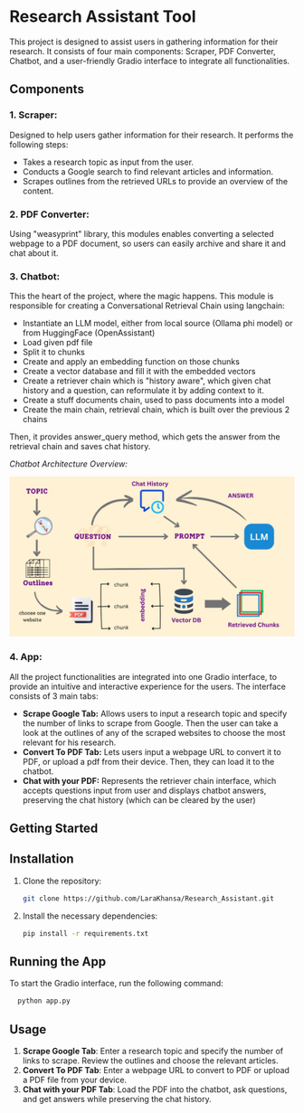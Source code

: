 # Research Assistant Tool

This project is designed to assist users in gathering information for their research. It consists of four main components: Scraper, PDF Converter, Chatbot, and a user-friendly Gradio interface to integrate all functionalities.


## Components
### 1. Scraper:
Designed to help users gather information for their research. It performs the following steps:

- Takes a research topic as input from the user.
- Conducts a Google search to find relevant articles and information.
- Scrapes outlines from the retrieved URLs to provide an overview of the content.

### 2. PDF Converter:  
Using "weasyprint" library, this modules enables converting a selected webpage to a PDF document, so users can easily archive and share it and chat about it.

### 3. Chatbot:
This the heart of the project, where the magic happens. This module is responsible for creating a Conversational Retrieval Chain using langchain:

- Instantiate an LLM model, either from local source (Ollama phi model) or from HuggingFace (OpenAssistant)
- Load given pdf file
- Split it to chunks
- Create and apply an embedding function on those chunks
- Create a vector database and fill it with the embedded vectors
- Create a retriever chain which is "history aware", which given chat history and a question, can reformulate it by adding context to it.
- Create a stuff documents chain, used to pass documents into a model
- Create the main chain, retrieval chain, which is built over the previous 2 chains

Then, it provides answer_query method, which gets the answer from the retrieval chain and saves chat history.

*Chatbot Architecture Overview:*

![Chatbot Architecture](chatbot_architecture.jpeg)

### 4. App:
All the project functionalities  are integrated into one Gradio interface, to provide an intuitive and interactive experience for the users. The interface consists of 3 main tabs:

- **Scrape Google Tab:**
Allows users to input a research topic and specify the number of links to scrape from Google. Then the user can take a look at the outlines of any of the scraped websites to choose the most relevant for his research.
- **Convert To PDF Tab:**
Lets users input a webpage URL to convert it to PDF, or upload a pdf from their device. Then, they can load it to the chatbot.
- **Chat with your PDF:**
Represents the retriever chain interface, which accepts questions input from user and displays chatbot answers, preserving the chat history (which can be cleared by the user)        

## Getting Started

## Installation

1. Clone the repository:

   ```sh
   git clone https://github.com/LaraKhansa/Research_Assistant.git

3. Install the necessary dependencies:

   ```sh
   pip install -r requirements.txt

## Running the App
 To start the Gradio interface, run the following command:
 ```sh
   python app.py
 ```

## Usage

1. **Scrape Google Tab**: Enter a research topic and specify the number of links to scrape. Review the outlines and choose the relevant articles.
2. **Convert To PDF Tab**: Enter a webpage URL to convert to PDF or upload a PDF file from your device.
3. **Chat with your PDF Tab**: Load the PDF into the chatbot, ask questions, and get answers while preserving the chat history.




   
      

